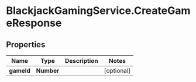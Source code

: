 # BlackjackGamingService.CreateGameResponse

## Properties

Name | Type | Description | Notes
------------ | ------------- | ------------- | -------------
**gameId** | **Number** |  | [optional] 


